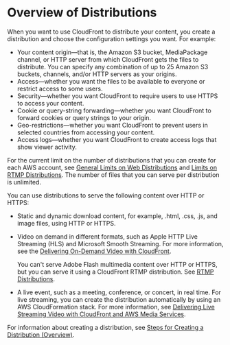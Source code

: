 # Overview of Distributions<a name="distribution-overview"></a>

When you want to use CloudFront to distribute your content, you create a distribution and choose the configuration settings you want\. For example:
+ Your content origin—that is, the Amazon S3 bucket, MediaPackage channel, or HTTP server from which CloudFront gets the files to distribute\. You can specify any combination of up to 25 Amazon S3 buckets, channels, and/or HTTP servers as your origins\. 
+ Access—whether you want the files to be available to everyone or restrict access to some users\.
+ Security—whether you want CloudFront to require users to use HTTPS to access your content\.
+ Cookie or query\-string forwarding—whether you want CloudFront to forward cookies or query strings to your origin\.
+ Geo\-restrictions—whether you want CloudFront to prevent users in selected countries from accessing your content\.
+ Access logs—whether you want CloudFront to create access logs that show viewer activity\.

For the current limit on the number of distributions that you can create for each AWS account, see [General Limits on Web Distributions](cloudfront-limits.md#limits-web-distributions) and [Limits on RTMP Distributions](cloudfront-limits.md#limits-rtmp-distributions)\. The number of files that you can serve per distribution is unlimited\.

You can use distributions to serve the following content over HTTP or HTTPS:
+ Static and dynamic download content, for example, \.html, \.css, \.js, and image files, using HTTP or HTTPS\.
+ Video on demand in different formats, such as Apple HTTP Live Streaming \(HLS\) and Microsoft Smooth Streaming\. For more information, see the [Delivering On\-Demand Video with CloudFront](on-demand-video.md)\.

  You can't serve Adobe Flash multimedia content over HTTP or HTTPS, but you can serve it using a CloudFront RTMP distribution\. See [RTMP Distributions](distribution-overview-rtmp.md)\.
+ A live event, such as a meeting, conference, or concert, in real time\. For live streaming, you can create the distribution automatically by using an AWS CloudFormation stack\. For more information, see [Delivering Live Streaming Video with CloudFront and AWS Media Services](live-streaming.md)\.

For information about creating a distribution, see [Steps for Creating a Distribution \(Overview\)](distribution-web-creating.md)\.